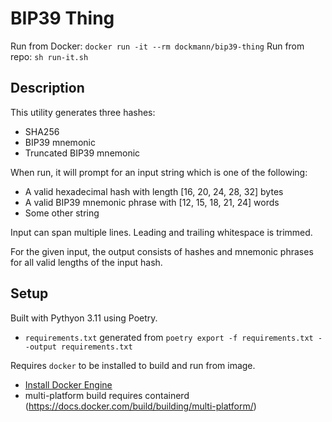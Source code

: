 # BIP39 Thing

Run from Docker: `docker run -it --rm dockmann/bip39-thing`
Run from repo: `sh run-it.sh`

## Description

This utility generates three hashes:

- SHA256
- BIP39 mnemonic
- Truncated BIP39 mnemonic

When run, it will prompt for an input string which is one of the following:

- A valid hexadecimal hash with length [16, 20, 24, 28, 32] bytes
- A valid BIP39 mnemonic phrase with [12, 15, 18, 21, 24] words
- Some other string

Input can span multiple lines. Leading and trailing whitespace is trimmed.

For the given input, the output consists of hashes and mnemonic phrases for all valid lengths of the input hash.

## Setup

Built with Pythyon 3.11 using Poetry.

- `requirements.txt` generated from `poetry export -f requirements.txt --output requirements.txt`


Requires `docker` to be installed to build and run from image.

- [Install Docker Engine](https://docs.docker.com/engine/install/)
- multi-platform build requires containerd (https://docs.docker.com/build/building/multi-platform/)
